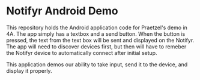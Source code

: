 Notifyr Android Demo
====================

This repository holds the Android application code for Praetzel's demo in 4A. The app simply has a textbox and a send button. When the button is pressed, the text from the text box will be sent and displayed on the Notifyr. The app will need to discover devices first, but then will have to remeber the Notifyr device to automatically connect after initial setup.

This application demos our ability to take input, send it to the device, and display it properly. 
